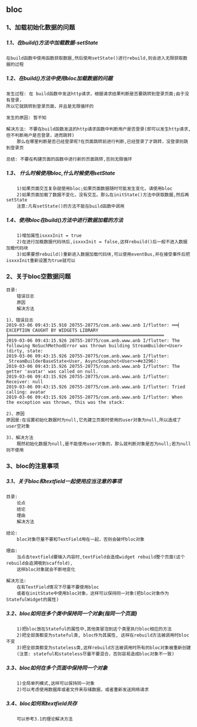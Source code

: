 bloc
-----
### 1、加载初始化数据的问题
##### 1.1、在build()方法中加载数据-setState
```
在build函数中使用函数获取数据,然后使用setState()进行rebuild,则会进入无限获取数据的过程
```
##### 1.2、在build()方法中使用bloc加载数据的问题
```
发生过程: 在 build函数中发送http请求，根据请求结果判断是否要跳转到登录页面;由于没有登录，
所以它就跳转到登录页面，并且是无限循环的
```
```
发生的原因: 暂不知
```
```
解决方法: 不要在build函数发送的http请求函数中判断用户是否登录(即可以发生http请求,但不判断用户是否登录，进而跳转)
	那么在哪里判断是否已经登录呢?在页面跳转前进行判断,已经登录了才跳转，没登录则跳到登录页
```
```
总结: 不要在构建页面的函数中进行新的页面跳转,否则无限循环
```
##### 1.3、 什么时候使用bloc,什么时候使用setState
```
    1)如果页面交互复杂就使用bloc;如果页面数据随时可能发生变化，请使用bloc
    2)如果页面加载了数据不变化，没有交互。那么在initState()方法中获取数据,然后再setState
    注意:凡有setState()的方法不能在build函数中调用
```
##### 1.4、使用bloc在build()方法中进行数据加载的方法
```
    1)增加属性isxxxInit = true
    2)在进行加载数据代码块后,isxxxInit = false,这样rebuild()后一般不进入数据加载代码块
    3)如果要想rebuild()重新进入数据加载代码块,可以使用eventBus,并在接受事件后把isxxxInit重新设置为true就可以
```
### 2、关于bloc空数据问题
```
目录:
	错误日志	
	原因	
	解决方法
```
```
1)、错误日志
2019-03-06 09:43:15.910 20755-20775/com.anb.www.anb I/flutter: ══╡ EXCEPTION CAUGHT BY WIDGETS LIBRARY ╞═══════════════════════════════════════════════════════════
2019-03-06 09:43:15.926 20755-20775/com.anb.www.anb I/flutter: The following NoSuchMethodError was thrown building StreamBuilder<User>(dirty, state:
2019-03-06 09:43:15.926 20755-20775/com.anb.www.anb I/flutter: _StreamBuilderBaseState<User, AsyncSnapshot<User>>#e3296):
2019-03-06 09:43:15.926 20755-20775/com.anb.www.anb I/flutter: The getter 'avatar' was called on null.
2019-03-06 09:43:15.926 20755-20775/com.anb.www.anb I/flutter: Receiver: null
2019-03-06 09:43:15.926 20755-20775/com.anb.www.anb I/flutter: Tried calling: avatar
2019-03-06 09:43:15.926 20755-20775/com.anb.www.anb I/flutter: When the exception was thrown, this was the stack:
```
```
2)、原因
原因是:在设置初始化数据时为null,它先建立页面时使用的user对象为null,所以造成了user空对象
```
```
3)、解决方法
	既然初始化数据为null,是不能使用user对象的，那么就判断对象是否为null;若为null则不使用
```
### 3、bloc的注意事项
##### 3.1、关于bloc和textfield一起使用应当注意的事项
```
目录:
    论点
    结论
    理由
    解决方法
```
```
结论:
    bloc对象尽量不要和TextField用在一起，否则会破坏bloc对象
```
```
理由:
    当点击textfield要输入内容时,textField会造成widget rebuild整个页面(这个rebuild会追溯哦到scaffold),
    这样bloc对象就会不断地变化
```
```
解决方法:
    在有TextField情况下尽量不要使用bloc
    或者在initState中使用bloc对象，这样可以保持同一对象(把bloc对象作为StatefulWidget的属性)
```
##### 3.2、bloc如何在多个类中保持同一个对象(指同一个页面)
```
    1)把bloc放在Stateful的属性中,其他类冒泡到这个类里执行bloc相应的方法
    2)把全部类都变为stateful类, bloc作为其属性, 这样在rebuild方法被调用时bloc不变
    3)把全部类都变为stateless类,这样rebuild方法被调用时所有的bloc对象被重新创建
    (注意: stateful和stateless尽量不要混合，否则容易造成bloc对象不一致)
```
##### 3.3、bloc如何在多个页面中保持同一个对象
```
    1)全局单列模式,这样可以保持同一对象
    2)可以考虑使用数据库或者文件来存储数据，或者重新发送网络请求
```
##### 3.4、bloc如何和textfield共存
```
    可以参考3.1的理论解决方法
```
